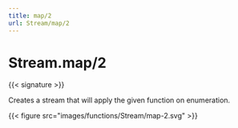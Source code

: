 ```yaml
---
title: map/2
url: Stream/map/2
---
```


# Stream.map/2

{{< signature >}}

Creates a stream that will apply the given function on enumeration.

{{< figure src="images/functions/Stream/map-2.svg" >}}
